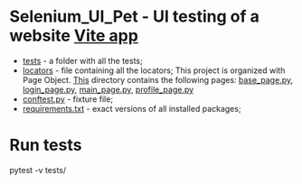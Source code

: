 # Selenium_UI_Pet - UI testing of a website [Vite app](http://34.141.58.52:8080/#/)

- [tests](https://github.com/yulipoli/Selenium_UI_Pet/tree/master/tests) - a folder with all the tests;
- [locators](https://github.com/yulipoli/Selenium_UI_Pet/blob/master/locators/locator.py) - file containing all the locators;
This project is organized with Page Object. [This](https://github.com/yulipoli/Selenium_UI_Pet/tree/master/pages) directory contains the following pages: [base_page.py](https://github.com/yulipoli/Selenium_UI_Pet/blob/master/pages/base_page.py), [login_page.py](https://github.com/yulipoli/Selenium_UI_Pet/blob/master/pages/login_page.py), [main_page.py](https://github.com/yulipoli/Selenium_UI_Pet/blob/master/pages/main_page.py), [profile_page.py](https://github.com/yulipoli/Selenium_UI_Pet/blob/master/pages/profile_page.py) 
- [conftest.py](https://github.com/yulipoli/Selenium_UI_Pet/blob/master/conftest.py) - fixture file;
- [requirements.txt](https://github.com/yulipoli/Selenium_UI_Pet/blob/master/requirements.txt) - exact versions of all installed packages;

# Run tests
pytest -v tests/




